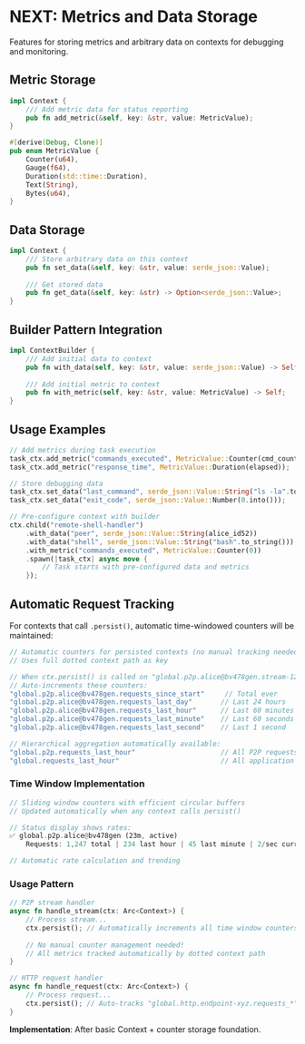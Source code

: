 # NEXT: Metrics and Data Storage

Features for storing metrics and arbitrary data on contexts for debugging and monitoring.

## Metric Storage

```rust
impl Context {
    /// Add metric data for status reporting
    pub fn add_metric(&self, key: &str, value: MetricValue);
}

#[derive(Debug, Clone)]
pub enum MetricValue {
    Counter(u64),
    Gauge(f64), 
    Duration(std::time::Duration),
    Text(String),
    Bytes(u64),
}
```

## Data Storage

```rust
impl Context {
    /// Store arbitrary data on this context
    pub fn set_data(&self, key: &str, value: serde_json::Value);
    
    /// Get stored data
    pub fn get_data(&self, key: &str) -> Option<serde_json::Value>;
}
```

## Builder Pattern Integration

```rust
impl ContextBuilder {
    /// Add initial data to context
    pub fn with_data(self, key: &str, value: serde_json::Value) -> Self;
    
    /// Add initial metric to context
    pub fn with_metric(self, key: &str, value: MetricValue) -> Self;
}
```

## Usage Examples

```rust
// Add metrics during task execution
task_ctx.add_metric("commands_executed", MetricValue::Counter(cmd_count));
task_ctx.add_metric("response_time", MetricValue::Duration(elapsed));

// Store debugging data
task_ctx.set_data("last_command", serde_json::Value::String("ls -la".to_string()));
task_ctx.set_data("exit_code", serde_json::Value::Number(0.into()));

// Pre-configure context with builder
ctx.child("remote-shell-handler")
    .with_data("peer", serde_json::Value::String(alice_id52))
    .with_data("shell", serde_json::Value::String("bash".to_string()))
    .with_metric("commands_executed", MetricValue::Counter(0))
    .spawn(|task_ctx| async move {
        // Task starts with pre-configured data and metrics
    });
```

## Automatic Request Tracking

For contexts that call `.persist()`, automatic time-windowed counters will be maintained:

```rust
// Automatic counters for persisted contexts (no manual tracking needed)
// Uses full dotted context path as key

// When ctx.persist() is called on "global.p2p.alice@bv478gen.stream-123":
// Auto-increments these counters:
"global.p2p.alice@bv478gen.requests_since_start"     // Total ever
"global.p2p.alice@bv478gen.requests_last_day"       // Last 24 hours  
"global.p2p.alice@bv478gen.requests_last_hour"      // Last 60 minutes
"global.p2p.alice@bv478gen.requests_last_minute"    // Last 60 seconds
"global.p2p.alice@bv478gen.requests_last_second"    // Last 1 second

// Hierarchical aggregation automatically available:
"global.p2p.requests_last_hour"                     // All P2P requests
"global.requests_last_hour"                         // All application requests
```

### Time Window Implementation

```rust
// Sliding window counters with efficient circular buffers
// Updated automatically when any context calls persist()

// Status display shows rates:
✅ global.p2p.alice@bv478gen (23m, active)
    Requests: 1,247 total | 234 last hour | 45 last minute | 2/sec current

// Automatic rate calculation and trending
```

### Usage Pattern

```rust
// P2P stream handler
async fn handle_stream(ctx: Arc<Context>) {
    // Process stream...
    ctx.persist(); // Automatically increments all time window counters
    
    // No manual counter management needed!
    // All metrics tracked automatically by dotted context path
}

// HTTP request handler  
async fn handle_request(ctx: Arc<Context>) {
    // Process request...
    ctx.persist(); // Auto-tracks "global.http.endpoint-xyz.requests_*"
}
```

**Implementation**: After basic Context + counter storage foundation.